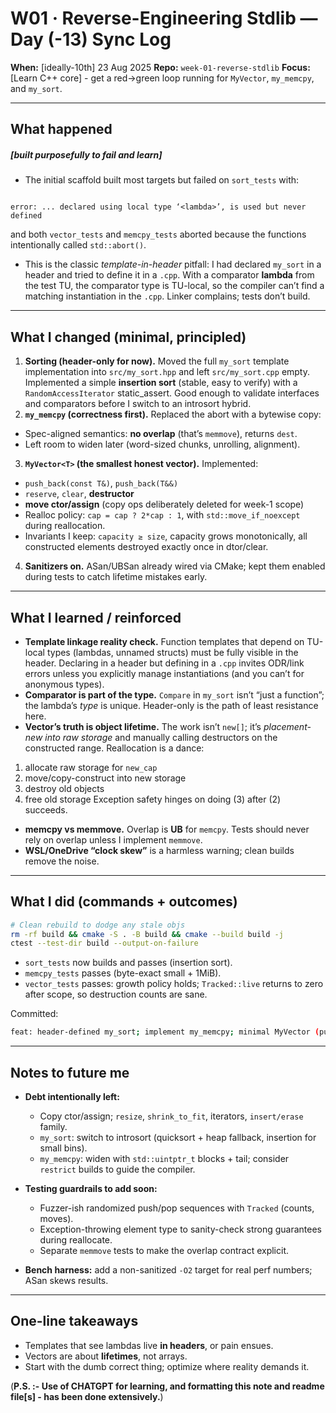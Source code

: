 # W01 · Reverse-Engineering Stdlib — Day (-13) Sync Log

**When:** \[ideally-10th] 23 Aug 2025
**Repo:** `week-01-reverse-stdlib`
**Focus:** \[Learn C++ core] - get a red→green loop running for `MyVector`, `my_memcpy`, and `my_sort`.

---

## What happened

##### \[*built purposefully to fail and learn*]

- The initial scaffold built most targets but failed on `sort_tests` with:

```shell

error: ... declared using local type ‘<lambda>’, is used but never defined

````

and both `vector_tests` and `memcpy_tests` aborted because the functions intentionally called `std::abort()`.

- This is the classic *template-in-header* pitfall: I had declared `my_sort` in a header and tried to define it in a `.cpp`. With a comparator **lambda** from the test TU, the comparator type is TU-local, so the compiler can’t find a matching instantiation in the `.cpp`. Linker complains; tests don’t build.

---

## What I changed (minimal, principled)

1. **Sorting (header-only for now).**
   Moved the full `my_sort` template implementation into `src/my_sort.hpp` and left `src/my_sort.cpp` empty. Implemented a simple **insertion sort** (stable, easy to verify) with a `RandomAccessIterator` static_assert. Good enough to validate interfaces and comparators before I switch to an introsort hybrid.
2. **`my_memcpy` (correctness first).**
   Replaced the abort with a bytewise copy:

- Spec-aligned semantics: **no overlap** (that’s `memmove`), returns `dest`.
- Left room to widen later (word-sized chunks, unrolling, alignment).

3. **`MyVector<T>` (the smallest honest vector).**
   Implemented:

- `push_back(const T&)`, `push_back(T&&)`
- `reserve`, `clear`, **destructor**
- **move ctor/assign** (copy ops deliberately deleted for week-1 scope)
- Realloc policy: `cap = cap ? 2*cap : 1`, with `std::move_if_noexcept` during reallocation.
- Invariants I keep: `capacity ≥ size`, capacity grows monotonically, all constructed elements destroyed exactly once in dtor/clear.

4. **Sanitizers on.**
   ASan/UBSan already wired via CMake; kept them enabled during tests to catch lifetime mistakes early.

---

## What I learned / reinforced

- **Template linkage reality check.**
  Function templates that depend on TU-local types (lambdas, unnamed structs) must be fully visible in the header. Declaring in a header but defining in a `.cpp` invites ODR/link errors unless you explicitly manage instantiations (and you can’t for anonymous types).
- **Comparator is part of the type.**
  `Compare` in `my_sort` isn’t “just a function”; the lambda’s *type* is unique. Header-only is the path of least resistance here.
- **Vector’s truth is object lifetime.**
  The work isn’t `new[]`; it’s *placement-new into raw storage* and manually calling destructors on the constructed range. Reallocation is a dance:

1) allocate raw storage for `new_cap`
2) move/copy-construct into new storage
3) destroy old objects
4) free old storage
   Exception safety hinges on doing (3) after (2) succeeds.

- **memcpy vs memmove.**
  Overlap is **UB** for `memcpy`. Tests should never rely on overlap unless I implement `memmove`.
- **WSL/OneDrive “clock skew”** is a harmless warning; clean builds remove the noise.

---

## What I did (commands + outcomes)

```bash
# Clean rebuild to dodge any stale objs
rm -rf build && cmake -S . -B build && cmake --build build -j
ctest --test-dir build --output-on-failure
````

* `sort_tests` now builds and passes (insertion sort).
* `memcpy_tests` passes (byte-exact small + 1MiB).
* `vector_tests` passes: growth policy holds; `Tracked::live` returns to zero after scope, so destruction counts are sane.

Committed:

```bash
feat: header-defined my_sort; implement my_memcpy; minimal MyVector (push_back/reserve/dtor/move)
```

---

## Notes to future me

* **Debt intentionally left:**

  * Copy ctor/assign; `resize`, `shrink_to_fit`, iterators, `insert/erase` family.
  * `my_sort`: switch to introsort (quicksort + heap fallback, insertion for small bins).
  * `my_memcpy`: widen with `std::uintptr_t` blocks + tail; consider `restrict` builds to guide the compiler.
* **Testing guardrails to add soon:**

  * Fuzzer-ish randomized push/pop sequences with `Tracked` (counts, moves).
  * Exception-throwing element type to sanity-check strong guarantees during reallocate.
  * Separate `memmove` tests to make the overlap contract explicit.
* **Bench harness:** add a non-sanitized `-O2` target for real perf numbers; ASan skews results.

---

## One-line takeaways

* Templates that see lambdas live **in headers**, or pain ensues.
* Vectors are about **lifetimes**, not arrays.
* Start with the dumb correct thing; optimize where reality demands it.


(**P.S. :- Use of CHATGPT for learning, and formatting this note and readme file[s] - has been done extensively.**)
